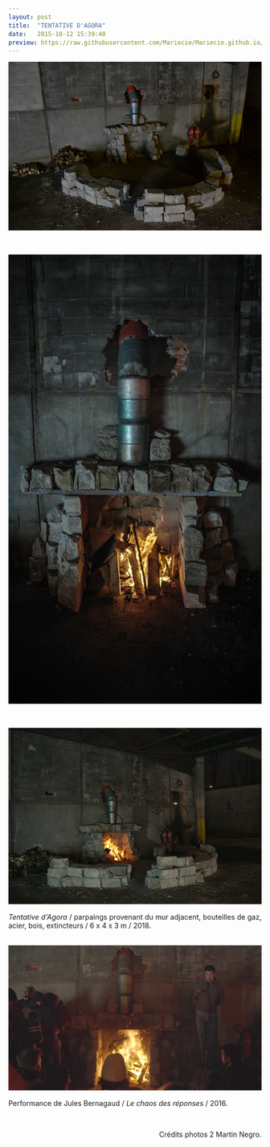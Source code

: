 ```yaml
---
layout: post
title:  "TENTATIVE D'AGORA"
date:   2015-10-12 15:39:40
preview: https://raw.githubusercontent.com/Mariecie/Mariecie.github.io/master/images/francois-dufeil-tentative_dagora-preview.jpeg
---
```


<img src="https://raw.githubusercontent.com/Mariecie/Mariecie.github.io/master/images/francois-dufeil-tentative_dagora.jpeg" alt="Tentative d'agora.Francois Dufeil"> 
<p>&nbsp;</p>

<img src="https://raw.githubusercontent.com/Mariecie/Mariecie.github.io/master/images/francois-dufeil-tentative_dagora%20(2).jpeg" alt="Tentative d'agora.Francois Dufeil"> 
<p>&nbsp;</p> 

<img src="https://raw.githubusercontent.com/Mariecie/Mariecie.github.io/master/images/francois-dufeil-tentative_dagora%20(3).jpeg" alt="Tentative d'agora.Francois Dufeil"> 

<p style="text-align:justify">
<span style="font-style: italic;">Tentative d'Agora</span> / parpaings provenant du mur adjacent, bouteilles de gaz, acier, bois, extincteurs / 6 x 4 x 3 m / 2018.
</p>
<br>

<img src="https://raw.githubusercontent.com/Mariecie/Mariecie.github.io/master/images/francois-dufeil-tentative_dagora%20(4).jpeg" alt="Tentative d'agora.Francois Dufeil"> 

<p style="text-align:justify">
Performance de Jules Bernagaud / <span style="font-style: italic;">Le chaos des réponses</span> / 2016.
</p>
<br>

<p style="text-align:right; font-size: 14px;">
Cr&eacute;dits photos 2 Martin Negro.
</p>






